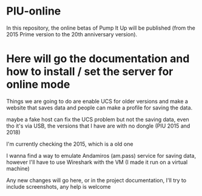 # PIU-online
In this repository, the online betas of Pump It Up will be published (from the 2015 Prime version to the 20th anniversary version).

# Here will go the documentation and how to install / set the server for online mode

Things we are going to do are enable UCS for older versions and make a website that saves data and people can make a profile for saving the data.

maybe a fake host can fix the UCS problem but not the saving data, even tho it's via USB, the versions that I have are with no dongle (PIU 2015 and 2018)

I'm currently checking the 2015, which is a old one

I wanna find a way to emulate Andamiros (am.pass) service for saving data, however I'll have to use Wireshark with the VM (I made it run on a virtual machine)

Any new changes will go here, or in the project documentation, I'll try to include screenshots, any help is welcome
